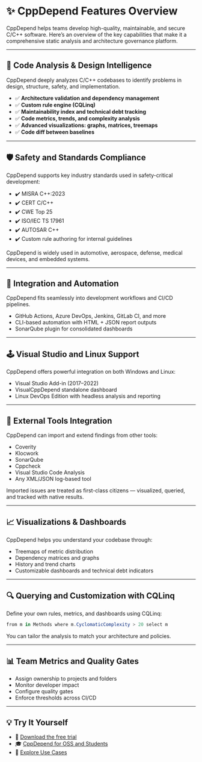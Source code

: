 <!--
title: CppDepend Features
description: Explore the powerful features of CppDepend for static code analysis, architecture enforcement, and safety compliance in C/C++ projects.
keywords: CppDepend, static analysis, code quality, architecture, safety, MISRA, CWE, CERT, CI integration, customization, visualization
canonical: https://www.cppdepend.com/features/
-->

# ✨ CppDepend Features Overview

CppDepend helps teams develop high-quality, maintainable, and secure C/C++ software. Here’s an overview of the key capabilities that make it a comprehensive static analysis and architecture governance platform.

---

## 🧠 Code Analysis & Design Intelligence

CppDepend deeply analyzes C/C++ codebases to identify problems in design, structure, safety, and implementation.

- ✅ **Architecture validation and dependency management**
- ✅ **Custom rule engine (CQLinq)**
- ✅ **Maintainability index and technical debt tracking**
- ✅ **Code metrics, trends, and complexity analysis**
- ✅ **Advanced visualizations: graphs, matrices, treemaps**
- ✅ **Code diff between baselines**

---

## 🛡️ Safety and Standards Compliance

CppDepend supports key industry standards used in safety-critical development:

- ✔️ MISRA C++:2023
- ✔️ CERT C/C++
- ✔️ CWE Top 25
- ✔️ ISO/IEC TS 17961
- ✔️ AUTOSAR C++
- ✔️ Custom rule authoring for internal guidelines

CppDepend is widely used in automotive, aerospace, defense, medical devices, and embedded systems.

---

## 🧩 Integration and Automation

CppDepend fits seamlessly into development workflows and CI/CD pipelines.

- GitHub Actions, Azure DevOps, Jenkins, GitLab CI, and more
- CLI-based automation with HTML + JSON report outputs
- SonarQube plugin for consolidated dashboards

---

## 🕹 Visual Studio and Linux Support

CppDepend offers powerful integration on both Windows and Linux:

- Visual Studio Add-in (2017–2022)
- VisualCppDepend standalone dashboard
- Linux DevOps Edition with headless analysis and reporting

---

## 🔄 External Tools Integration

CppDepend can import and extend findings from other tools:

- Coverity
- Klocwork
- SonarQube
- Cppcheck
- Visual Studio Code Analysis
- Any XML/JSON log-based tool

Imported issues are treated as first-class citizens — visualized, queried, and tracked with native results.

---

## 📈 Visualizations & Dashboards

CppDepend helps you understand your codebase through:

- Treemaps of metric distribution
- Dependency matrices and graphs
- History and trend charts
- Customizable dashboards and technical debt indicators

---

## 🔍 Querying and Customization with CQLinq

Define your own rules, metrics, and dashboards using CQLinq:

```csharp
from m in Methods where m.CyclomaticComplexity > 20 select m
```

You can tailor the analysis to match your architecture and policies.

---

## 📊 Team Metrics and Quality Gates

- Assign ownership to projects and folders
- Monitor developer impact
- Configure quality gates
- Enforce thresholds across CI/CD

---

## 💡 Try It Yourself

- 🧪 [Download the free trial](https://www.cppdepend.com/download)
- 🎓 [CppDepend for OSS and Students](https://www.cppdepend.com/cppdepend-for-oss)
- 📘 [Explore Use Cases](https://www.cppdepend.com/use-cases)

